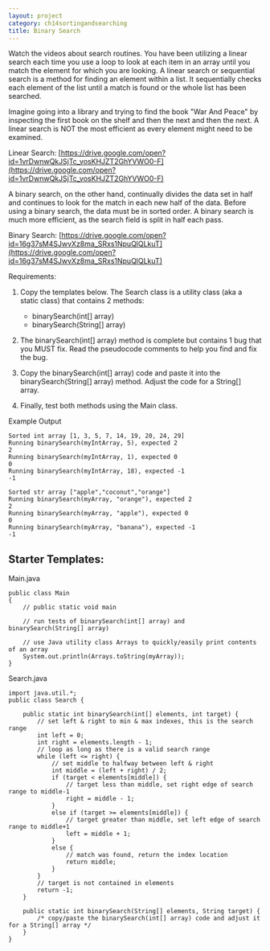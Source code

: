 ```yaml
---
layout: project
category: ch14sortingandsearching
title: Binary Search
---
```

Watch the videos about search routines. You have been utilizing a linear search each time you use a loop to look at each item in an array until you match the element for which you are looking. A linear search or sequential search is a method for finding an element within a list. It sequentially checks each element of the list until a match is found or the whole list has been searched.

Imagine going into a library and trying to find the book "War And Peace" by inspecting the first book on the shelf and then the next and then the next.  A linear search is NOT the most efficient as every element might need to be examined.

Linear Search: [https://drive.google.com/open?id=1vrDwnwQkJSjTc_vosKHJZT2GhYVWO0-F](https://drive.google.com/open?id=1vrDwnwQkJSjTc_vosKHJZT2GhYVWO0-F)

A binary search, on the other hand, continually divides the data set in half and continues to look for the match in each new half of the data. Before using a binary search, the data must be in sorted order. A binary search is much more efficient, as the search field is split in half each pass.

Binary Search: [https://drive.google.com/open?id=16g37sM4SJwvXz8ma_SRxs1NpuQlQLkuT](https://drive.google.com/open?id=16g37sM4SJwvXz8ma_SRxs1NpuQlQLkuT)

Requirements:

1. Copy the templates below. The Search class is a utility class (aka a static class) that contains 2 methods:
   - binarySearch(int[] array)
   - binarySearch(String[] array)

 1. The binarySearch(int[] array) method is complete but contains 1 bug that you MUST fix. Read the pseudocode comments to help you find and fix the bug.
 1. Copy the binarySearch(int[] array) code and paste it into the binarySearch(String[] array) method. Adjust the code for a String[] array.
 1. Finally, test both methods using the Main class.

Example Output
```
Sorted int array [1, 3, 5, 7, 14, 19, 20, 24, 29]
Running binarySearch(myIntArray, 5), expected 2
2
Running binarySearch(myIntArray, 1), expected 0
0
Running binarySearch(myIntArray, 18), expected -1
-1

Sorted str array ["apple","coconut","orange"]
Running binarySearch(myArray, "orange"), expected 2
2
Running binarySearch(myArray, "apple"), expected 0
0
Running binarySearch(myArray, "banana"), expected -1
-1
```

## Starter Templates:

Main.java
```
public class Main
{
    // public static void main

    // run tests of binarySearch(int[] array) and binarySearch(String[] array)

    // use Java utility class Arrays to quickly/easily print contents of an array
    System.out.println(Arrays.toString(myArray));
}
```

Search.java
```
import java.util.*;
public class Search {

    public static int binarySearch(int[] elements, int target) {
        // set left & right to min & max indexes, this is the search range
        int left = 0;
        int right = elements.length - 1;
        // loop as long as there is a valid search range
        while (left <= right) {
            // set middle to halfway between left & right
            int middle = (left + right) / 2;
            if (target < elements[middle]) {
                // target less than middle, set right edge of search range to middle-1
                right = middle - 1;
            }
            else if (target >= elements[middle]) {
                // target greater than middle, set left edge of search range to middle+1
                left = middle + 1;
            } 
            else {
                // match was found, return the index location
                return middle;
            }
        }
        // target is not contained in elements
        return -1;
    }

    public static int binarySearch(String[] elements, String target) {
        /* copy/paste the binarySearch(int[] array) code and adjust it for a String[] array */
    }
}
```
